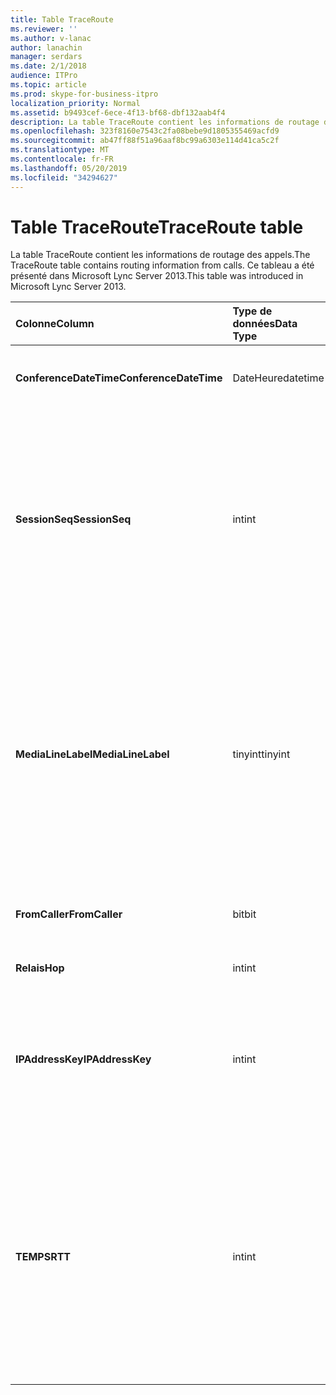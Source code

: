 ```yaml
---
title: Table TraceRoute
ms.reviewer: ''
ms.author: v-lanac
author: lanachin
manager: serdars
ms.date: 2/1/2018
audience: ITPro
ms.topic: article
ms.prod: skype-for-business-itpro
localization_priority: Normal
ms.assetid: b9493cef-6ece-4f13-bf68-dbf132aab4f4
description: La table TraceRoute contient les informations de routage des appels. Ce tableau a été présenté dans Microsoft Lync Server 2013.
ms.openlocfilehash: 323f8160e7543c2fa08bebe9d1805355469acfd9
ms.sourcegitcommit: ab47ff88f51a96aaf8bc99a6303e114d41ca5c2f
ms.translationtype: MT
ms.contentlocale: fr-FR
ms.lasthandoff: 05/20/2019
ms.locfileid: "34294627"
---
```

# <a name="traceroute-table"></a><span data-ttu-id="5e691-104">Table TraceRoute</span><span class="sxs-lookup"><span data-stu-id="5e691-104">TraceRoute table</span></span>
 
<span data-ttu-id="5e691-105">La table TraceRoute contient les informations de routage des appels.</span><span class="sxs-lookup"><span data-stu-id="5e691-105">The TraceRoute table contains routing information from calls.</span></span> <span data-ttu-id="5e691-106">Ce tableau a été présenté dans Microsoft Lync Server 2013.</span><span class="sxs-lookup"><span data-stu-id="5e691-106">This table was introduced in Microsoft Lync Server 2013.</span></span>
  
|<span data-ttu-id="5e691-107">**Colonne**</span><span class="sxs-lookup"><span data-stu-id="5e691-107">**Column**</span></span>|<span data-ttu-id="5e691-108">**Type de données**</span><span class="sxs-lookup"><span data-stu-id="5e691-108">**Data Type**</span></span>|<span data-ttu-id="5e691-109">**Clé/Index**</span><span class="sxs-lookup"><span data-stu-id="5e691-109">**Key/Index**</span></span>|<span data-ttu-id="5e691-110">**Détails**</span><span class="sxs-lookup"><span data-stu-id="5e691-110">**Details**</span></span>|
|:-----|:-----|:-----|:-----|
|<span data-ttu-id="5e691-111">**ConferenceDateTime**</span><span class="sxs-lookup"><span data-stu-id="5e691-111">**ConferenceDateTime**</span></span> <br/> |<span data-ttu-id="5e691-112">DateHeure</span><span class="sxs-lookup"><span data-stu-id="5e691-112">datetime</span></span>  <br/> |<span data-ttu-id="5e691-113">Etranger principal</span><span class="sxs-lookup"><span data-stu-id="5e691-113">Primary, Foreign</span></span>  <br/> |<span data-ttu-id="5e691-114">Date et heure de début de l’appel.</span><span class="sxs-lookup"><span data-stu-id="5e691-114">Date and time that the call began.</span></span>  <br/> |
|<span data-ttu-id="5e691-115">**SessionSeq**</span><span class="sxs-lookup"><span data-stu-id="5e691-115">**SessionSeq**</span></span> <br/> |<span data-ttu-id="5e691-116">int</span><span class="sxs-lookup"><span data-stu-id="5e691-116">int</span></span>  <br/> |<span data-ttu-id="5e691-117">Etranger principal</span><span class="sxs-lookup"><span data-stu-id="5e691-117">Primary, Foreign</span></span>  <br/> |<span data-ttu-id="5e691-118">Identificateur unique permettant de faire la distinction entre plusieurs appels qui pouvaient avoir commencé à la même date et en même temps.</span><span class="sxs-lookup"><span data-stu-id="5e691-118">Unique identifier used to distinguish between multiple calls that might have begun on the same date and at the same time.</span></span>  <br/> |
|<span data-ttu-id="5e691-119">**MediaLineLabel**</span><span class="sxs-lookup"><span data-stu-id="5e691-119">**MediaLineLabel**</span></span> <br/> |<span data-ttu-id="5e691-120">tinyint</span><span class="sxs-lookup"><span data-stu-id="5e691-120">tinyint</span></span>  <br/> |<span data-ttu-id="5e691-121">Etranger principal</span><span class="sxs-lookup"><span data-stu-id="5e691-121">Primary, Foreign</span></span>  <br/> |<span data-ttu-id="5e691-122">Représente le type de ligne vidéo utilisée lors de l’appel.</span><span class="sxs-lookup"><span data-stu-id="5e691-122">Represents the type of video line used in the call.</span></span> <span data-ttu-id="5e691-123">Les valeurs autorisées sont les suivantes :</span><span class="sxs-lookup"><span data-stu-id="5e691-123">Allowed values are:</span></span>  <br/> <span data-ttu-id="5e691-124">0-audio</span><span class="sxs-lookup"><span data-stu-id="5e691-124">0 - Audio</span></span>  <br/> <span data-ttu-id="5e691-125">1-vidéo</span><span class="sxs-lookup"><span data-stu-id="5e691-125">1 - Video</span></span>  <br/> <span data-ttu-id="5e691-126">2-vidéo panoramique</span><span class="sxs-lookup"><span data-stu-id="5e691-126">2 - Panoramic video</span></span>  <br/> <span data-ttu-id="5e691-127">3-partage de bureau et d’application</span><span class="sxs-lookup"><span data-stu-id="5e691-127">3 - Application/Desktop sharing</span></span>  <br/> |
|<span data-ttu-id="5e691-128">**FromCaller**</span><span class="sxs-lookup"><span data-stu-id="5e691-128">**FromCaller**</span></span> <br/> |<span data-ttu-id="5e691-129">bit</span><span class="sxs-lookup"><span data-stu-id="5e691-129">bit</span></span>  <br/> |<span data-ttu-id="5e691-130">Principal</span><span class="sxs-lookup"><span data-stu-id="5e691-130">Primary</span></span>  <br/> |<span data-ttu-id="5e691-131">Point de terminaison ayant placé l’appel.</span><span class="sxs-lookup"><span data-stu-id="5e691-131">Endpoint that placed the call.</span></span>  <br/> |
|<span data-ttu-id="5e691-132">**Relais**</span><span class="sxs-lookup"><span data-stu-id="5e691-132">**Hop**</span></span> <br/> |<span data-ttu-id="5e691-133">int</span><span class="sxs-lookup"><span data-stu-id="5e691-133">int</span></span>  <br/> ||<span data-ttu-id="5e691-134">Tronçon réseau/</span><span class="sxs-lookup"><span data-stu-id="5e691-134">Network hop/</span></span>  <br/> |
|<span data-ttu-id="5e691-135">**IPAddressKey**</span><span class="sxs-lookup"><span data-stu-id="5e691-135">**IPAddressKey**</span></span> <br/> |<span data-ttu-id="5e691-136">int</span><span class="sxs-lookup"><span data-stu-id="5e691-136">int</span></span>  <br/> |<span data-ttu-id="5e691-137">Externes</span><span class="sxs-lookup"><span data-stu-id="5e691-137">Foreign</span></span>  <br/> |<span data-ttu-id="5e691-138">Identificateur unique de l’adresse IP.</span><span class="sxs-lookup"><span data-stu-id="5e691-138">Unique identifier for the IP address.</span></span> <span data-ttu-id="5e691-139">Les informations d’adresse IP sont stockées dans la [table IPAddress](ipaddress.md).</span><span class="sxs-lookup"><span data-stu-id="5e691-139">IP address information is stored in the [IPAddress table](ipaddress.md).</span></span>  <br/> |
|<span data-ttu-id="5e691-140">**TEMPS**</span><span class="sxs-lookup"><span data-stu-id="5e691-140">**RTT**</span></span> <br/> |<span data-ttu-id="5e691-141">int</span><span class="sxs-lookup"><span data-stu-id="5e691-141">int</span></span>  <br/> ||<span data-ttu-id="5e691-142">Durée de l’aller-retour.</span><span class="sxs-lookup"><span data-stu-id="5e691-142">Roundtrip time.</span></span> <span data-ttu-id="5e691-143">Le temps d’aller-retour mesure la durée pendant laquelle un paquet vocal atteint sa destination et renvoie la notification de réception.</span><span class="sxs-lookup"><span data-stu-id="5e691-143">The roundtrip time measures the amount of time it takes for a voice packet to reach its destination and then send back notification that it was received.</span></span>  <br/> |
   

